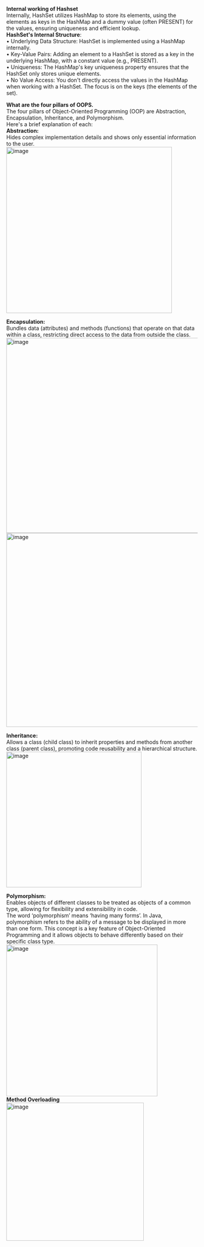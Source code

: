 __Internal working of Hashset__  
Internally, HashSet utilizes HashMap to store its elements, using the elements as keys in the HashMap and a dummy value (often PRESENT) for the values, ensuring uniqueness and efficient lookup.  
__HashSet's Internal Structure__:  
•	Underlying Data Structure: HashSet is implemented using a HashMap internally.   
•	Key-Value Pairs: Adding an element to a HashSet is stored as a key in the underlying HashMap, with a constant value (e.g., PRESENT).  
•	Uniqueness: The HashMap's key uniqueness property ensures that the HashSet only stores unique elements.  
•	No Value Access: You don't directly access the values in the HashMap when working with a HashSet. The focus is on the keys (the elements of the set).   

__What are the four pillars of OOPS.__  
The four pillars of Object-Oriented Programming (OOP) are Abstraction, Encapsulation, Inheritance, and Polymorphism.   
Here's a brief explanation of each:  
__Abstraction:__  
Hides complex implementation details and shows only essential information to the user.  
<img width="436" alt="image" src="https://github.com/user-attachments/assets/8c9d7c2a-35d8-4918-b2b0-c2b50144e670" />

__Encapsulation:__  
Bundles data (attributes) and methods (functions) that operate on that data within a class, restricting direct access to the data from outside the class.  
<img width="512" alt="image" src="https://github.com/user-attachments/assets/b53e6a55-f05a-489d-b40f-f3ec8df91b6f" />  
<img width="509" alt="image" src="https://github.com/user-attachments/assets/32ecdbb8-f8f5-472a-8513-72faea4621bd" />  

__Inheritance:__  
Allows a class (child class) to inherit properties and methods from another class (parent class), promoting code reusability and a hierarchical structure.  
<img width="356" alt="image" src="https://github.com/user-attachments/assets/7d694c5a-2192-455f-b03d-6942204bd0b3" />  

__Polymorphism:__  
Enables objects of different classes to be treated as objects of a common type, allowing for flexibility and extensibility in code.  
The word ‘polymorphism’ means ‘having many forms’. In Java, polymorphism refers to the ability of a message to be displayed in more than one form. This concept is a key feature of Object-Oriented Programming and it allows objects to behave differently based on their specific class type.  
<img width="398" alt="image" src="https://github.com/user-attachments/assets/927f803f-c4bc-41ee-aac1-8bdf137f5c0d" />  
__Method Overloading__  
<img width="362" alt="image" src="https://github.com/user-attachments/assets/a1229cd4-907e-46af-8d7e-05d08561dd71" />  



